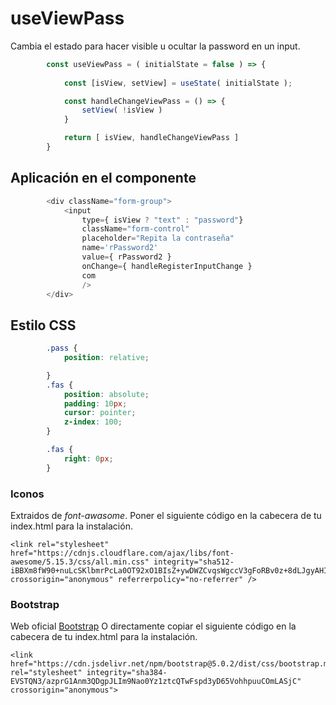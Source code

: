 # useViewPass

Cambia el estado para hacer visible u ocultar la password en un input.

```js
        const useViewPass = ( initialState = false ) => {
            
            const [isView, setView] = useState( initialState );

            const handleChangeViewPass = () => {
                setView( !isView )
            }

            return [ isView, handleChangeViewPass ]
        }
```
## Aplicación en el componente

```js
        <div className="form-group">
            <input
                type={ isView ? "text" : "password"}
                className="form-control"
                placeholder="Repita la contraseña"
                name='rPassword2'
                value={ rPassword2 }
                onChange={ handleRegisterInputChange } 
                com
                />
        </div>
```

## Estilo CSS 

```css
        .pass {
            position: relative;

        }
        .fas {
            position: absolute;
            padding: 10px;
            cursor: pointer;
            z-index: 100;
        }

        .fas {
            right: 0px;
        }

```

### Iconos

Extraidos de *font-awasome*.
Poner el siguiente código en la cabecera de tu index.html para la instalación.  

~~~
<link rel="stylesheet" href="https://cdnjs.cloudflare.com/ajax/libs/font-awesome/5.15.3/css/all.min.css" integrity="sha512-iBBXm8fW90+nuLcSKlbmrPcLa0OT92xO1BIsZ+ywDWZCvqsWgccV3gFoRBv0z+8dLJgyAHIhR35VZc2oM/gI1w==" crossorigin="anonymous" referrerpolicy="no-referrer" />
~~~

### Bootstrap

Web oficial [Bootstrap](https://getbootstrap.com/)
O directamente copiar el siguiente código en la cabecera de tu index.html para la instalación.

~~~
<link href="https://cdn.jsdelivr.net/npm/bootstrap@5.0.2/dist/css/bootstrap.min.css" rel="stylesheet" integrity="sha384-EVSTQN3/azprG1Anm3QDgpJLIm9Nao0Yz1ztcQTwFspd3yD65VohhpuuCOmLASjC" crossorigin="anonymous">
~~~
